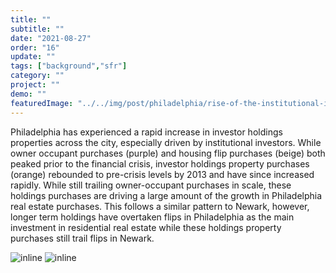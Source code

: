 ```yaml
---
title: "" 
subtitle: ""
date: "2021-08-27"
order: "16"
update: ""
tags: ["background","sfr"]
category: ""
project: ""
demo: ""
featuredImage: "../../img/post/philadelphia/rise-of-the-institutional-investor/holdings_flips_own_barchart.png"
---
```


Philadelphia has experienced a rapid increase in investor holdings properties across the city, especially driven by institutional investors. While owner occupant purchases (purple) and housing flip purchases (beige) both peaked prior to the financial crisis, investor holdings property purchases (orange) rebounded to pre-crisis levels by 2013 and have since increased rapidly. While still trailing owner-occupant purchases in scale, these holdings purchases are driving a large amount of the growth in Philadelphia real estate purchases. This follows a similar pattern to Newark, however, longer term holdings have overtaken flips in Philadelphia as the main investment in residential real estate while these holdings property purchases still trail flips in Newark.  

![inline]("/../../img/post/philadelphia/rise-of-the-institutional-investor/holdings_flips_owners_barchart.png")
![inline]("/../../img/post/philadelphia/rise-of-the-institutional-investor/holdings_flips_owners_legend.png")
